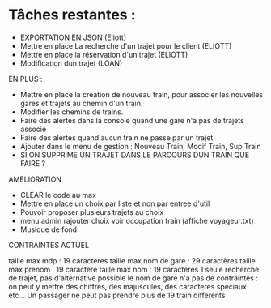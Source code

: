 # Tâches restantes :


- EXPORTATION EN JSON (Eliott)
- Mettre en place La recherche d'un trajet pour le client (ELIOTT)
- Mettre en place la réservation d'un trajet (ELIOTT)
- Modification dun trajet (LOAN)


EN PLUS :

- Mettre en place la creation de nouveau train, pour associer les nouvelles gares et trajets au chemin d'un train.
- Modifier les chemins de trains.
- Faire des alertes dans la console quand une gare n'a pas de trajets associé
- Faire des alertes quand aucun train ne passe par un trajet
- Ajouter dans le menu de gestion : Nouveau Train, Modif Train, Sup Train
- SI ON SUPPRIME UN TRAJET DANS LE PARCOURS DUN TRAIN QUE FAIRE ?

AMELIORATION

- CLEAR le code au max
- Mettre en place un choix par liste et non par entree d'util
- Pouvoir proposer plusieurs trajets au choix 
- menu admin rajouter choix voir occupation train (affiche voyageur.txt)
- Musique de fond


CONTRAINTES ACTUEL

taille max mdp : 19 caractères
taille max nom de gare : 29 caractères
taille max prenom : 19 caractère
taille max nom : 19 caractères
1 seule recherche de trajet, pas d'alternative possible
le nom de gare n'a pas de contraintes : on peut y mettre des chiffres, des majuscules, des caracteres speciaux etc...
Un passager ne peut pas prendre plus de 19 train differents
